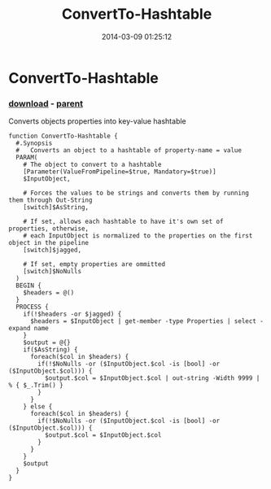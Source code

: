 ﻿---
pid:            4968
poster:         Joel Bennett
title:          ConvertTo-Hashtable
date:           2014-03-09 01:25:12
format:         posh
parent:         1568
parent:         1568

---

# ConvertTo-Hashtable

### [download](4968.ps1) - [parent](1568.md)

Converts objects properties into key-value hashtable

```posh
function ConvertTo-Hashtable {
  #.Synopsis
  #   Converts an object to a hashtable of property-name = value 
  PARAM(
    # The object to convert to a hashtable
    [Parameter(ValueFromPipeline=$true, Mandatory=$true)]
    $InputObject,

    # Forces the values to be strings and converts them by running them through Out-String
    [switch]$AsString,  

    # If set, allows each hashtable to have it's own set of properties, otherwise, 
    # each InputObject is normalized to the properties on the first object in the pipeline
    [switch]$jagged,

    # If set, empty properties are ommitted
    [switch]$NoNulls
  )
  BEGIN { 
    $headers = @() 
  }
  PROCESS {
    if(!$headers -or $jagged) {
      $headers = $InputObject | get-member -type Properties | select -expand name
    }
    $output = @{}
    if($AsString) {
      foreach($col in $headers) {
        if(!$NoNulls -or ($InputObject.$col -is [bool] -or ($InputObject.$col))) {
          $output.$col = $InputObject.$col | out-string -Width 9999 | % { $_.Trim() }
        }
      }
    } else {
      foreach($col in $headers) {
        if(!$NoNulls -or ($InputObject.$col -is [bool] -or ($InputObject.$col))) {
          $output.$col = $InputObject.$col
        }
      }
    }
    $output
  }
}
```
